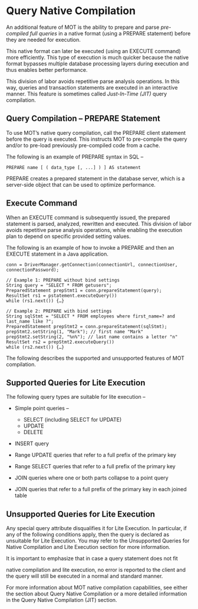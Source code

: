 # Query Native Compilation<a name="EN-US_TOPIC_0270402397"></a>

An additional feature of MOT is the ability to prepare and parse  _pre-compiled full queries_  in a native format \(using a PREPARE statement\) before they are needed for execution.

This native format can later be executed \(using an EXECUTE command\) more efficiently. This type of execution is much quicker because the native format bypasses multiple database processing layers during execution and thus enables better performance.

This division of labor avoids repetitive parse analysis operations. In this way, queries and transaction statements are executed in an interactive manner. This feature is sometimes called  _Just-In-Time \(JIT\)_  query compilation.

## Query Compilation – PREPARE Statement<a name="section25681763321"></a>

To use MOT’s native query compilation, call the PREPARE client statement before the query is executed. This instructs MOT to pre-compile the query and/or to pre-load previously pre-compiled code from a cache.

The following is an example of PREPARE syntax in SQL –

```
PREPARE name [ ( data_type [, ...] ) ] AS statement 
```

PREPARE creates a prepared statement in the database server, which is a server-side object that can be used to optimize performance.

## Execute Command<a name="section18641173363213"></a>

When an EXECUTE command is subsequently issued, the prepared statement is parsed, analyzed, rewritten and executed. This division of labor avoids repetitive parse analysis operations, while enabling the execution plan to depend on specific provided setting values.

The following is an example of how to invoke a PREPARE and then an EXECUTE statement in a Java application.

```
conn = DriverManager.getConnection(connectionUrl, connectionUser, connectionPassword);
 
// Example 1: PREPARE without bind settings
String query = "SELECT * FROM getusers"; 
PreparedStatement prepStmt1 = conn.prepareStatement(query);
ResultSet rs1 = pstatement.executeQuery())
while (rs1.next()) {…}
 
// Example 2: PREPARE with bind settings
String sqlStmt = "SELECT * FROM employees where first_name=? and last_name like ?";
PreparedStatement prepStmt2 = conn.prepareStatement(sqlStmt);
prepStmt2.setString(1, "Mark"); // first name "Mark"
prepStmt2.setString(2, "%n%"); // last name contains a letter "n"
ResultSet rs2 = prepStmt2.executeQuery())
while (rs2.next()) {…}
```

The following describes the supported and unsupported features of MOT compilation.

## Supported Queries for Lite Execution<a name="section043478113319"></a>

The following query types are suitable for lite execution –

-   Simple point queries –
    -   SELECT \(including SELECT for UPDATE\)
    -   UPDATE
    -   DELETE

-   INSERT query
-   Range UPDATE queries that refer to a full prefix of the primary key
-   Range SELECT queries that refer to a full prefix of the primary key
-   JOIN queries where one or both parts collapse to a point query
-   JOIN queries that refer to a full prefix of the primary key in each joined table

## Unsupported Queries for Lite Execution<a name="section28009205347"></a>

Any special query attribute disqualifies it for Lite Execution. In particular, if any of the following conditions apply, then the query is declared as unsuitable for Lite Execution. You may refer to the Unsupported Queries for Native Compilation and Lite Execution section for more information.

It is important to emphasize that in case a query statement does not fit

native compilation and lite execution, no error is reported to the client and the query will still be executed in a normal and standard manner.

For more information about MOT native compilation capabilities, see either the section about Query Native Compilation or a more detailed information in the Query Native Compilation \(JIT\) section.

